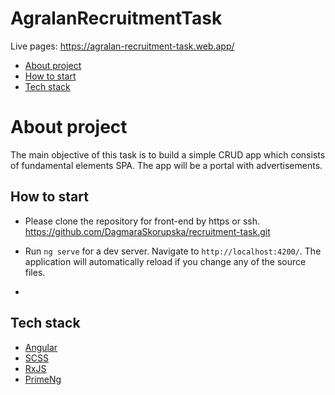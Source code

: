 # AgralanRecruitmentTask

Live pages: https://agralan-recruitment-task.web.app/

* [About project](#about-project)
* [How to start](#how-to-start)
* [Tech stack](#tech-stack)


# About project
The main objective of this task is to build a simple CRUD app which consists of fundamental elements SPA. 
The app will be a portal with advertisements.

## How to start
- Please clone the repository for front-end by https or ssh. https://github.com/DagmaraSkorupska/recruitment-task.git

- Run `ng serve` for a dev server. Navigate to `http://localhost:4200/`. 
The application will automatically reload if you change any of the source files.

- 

## Tech stack

- [Angular](https://angular.io/)
- [SCSS](https://sass-lang.com/)
- [RxJS](https://rxjs.dev/)
- [PrimeNg](https://primefaces.org/primeng/)


